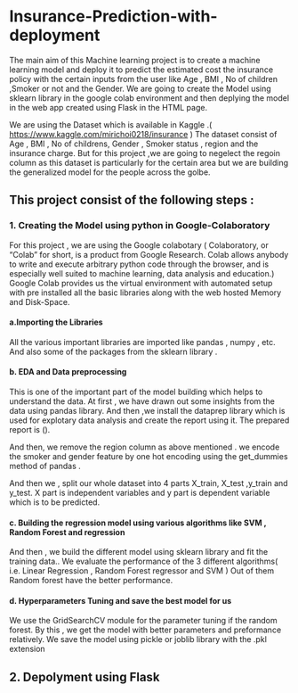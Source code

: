 # Insurance-Prediction-with-deployment
The main aim of this Machine learning project is to create a machine learning model and deploy it to predict 
the estimated cost the insurance policy with the certain inputs from the user like Age , BMI , No of children ,Smoker or not 
and the Gender.
We are going to create the Model  using sklearn library in the google colab environment and then deplying the model in the web app created using 
Flask in the HTML page.


We are using the Dataset which is available in Kaggle .( https://www.kaggle.com/mirichoi0218/insurance )
The dataset consist of Age , BMI , No of childrens, Gender , Smoker status , region and the insurance charge.
But for this project ,we  are going to negelect the regoin column as this dataset is particularly for the 
certain area but we are building the generalized model for the people across the golbe.

## This project consist of the following steps :
### 1. Creating the Model using python in Google-Colaboratory 
For this project , we are using the Google colabotary ( Colaboratory, or “Colab” for short, is a product from Google Research. Colab allows anybody to write and execute arbitrary python code through the browser, and is especially well suited to machine learning, data analysis and education.)
Google Colab provides us the virtual environment with automated setup with pre installed all the basic libraries along with 
the web hosted Memory and Disk-Space.
####       a.Importing the Libraries
All the various important libraries are imported like pandas , numpy , etc. 
And also some of the packages from the sklearn library . 

####       b. EDA and Data preprocessing 
This is one of the important part of the model building which helps to understand the data.
At first , we have drawn out some insights from the data using pandas library.
And then ,we install the dataprep library which is used for explotary data analysis and create the report using it. 
The prepared report is ().

And then, we remove the region column as above mentioned .
we encode the smoker and gender feature by one hot encoding using the get_dummies method of pandas .

And then we , split our whole dataset into 4 parts X_train, X_test ,y_train and y_test.
X part is independent variables and y part is dependent variable which is to be predicted.


#### c. Building the regression model using various algorithms like SVM , Random Forest and regression

And then , we build the different model using sklearn library and fit the training data..
We evaluate the performance of the 3 different algorithms( i.e. Linear Regression , Random Forest regressor and SVM )
Out of them Random forest have the better performance.

#### d. Hyperparameters Tuning and save the best model for us 

We use the GridSearchCV module  for the parameter tuning if the random forest.
By this , we get the model with better parameters and preformance relatively.
We save the model using pickle or joblib library with the .pkl extension


## 2. Depolyment using Flask
